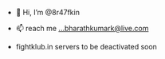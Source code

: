 - 👋 Hi, I’m @8r47fkin
- 📫 reach me ...bharathkumark@live.com

- fightklub.in servers to be deactivated soon



<!---
8r47fkin/8r47fkin is a ✨ special ✨ repository because its `README.md` (this file) appears on your GitHub profile.
You can click the Preview link to take a look at your changes.
--->
